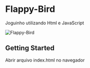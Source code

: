 # Flappy-Bird

Joguinho utilizando Html e JavaScript

![Flappy-Bird](https://user-images.githubusercontent.com/47863213/107705670-dab6a400-6c9d-11eb-8ee2-5f0788fb8bfa.gif)

## Getting Started

Abrir arquivo index.html no navegador
